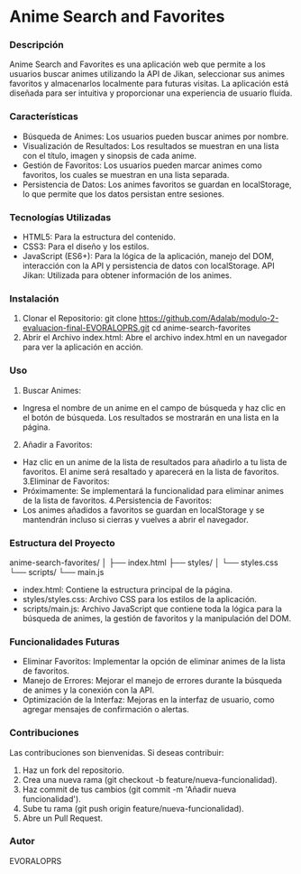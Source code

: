 # Anime Search and Favorites

### Descripción

Anime Search and Favorites es una aplicación web que permite a los usuarios buscar animes utilizando la API de Jikan, seleccionar sus animes favoritos y almacenarlos localmente para futuras visitas. La aplicación está diseñada para ser intuitiva y proporcionar una experiencia de usuario fluida.

### Características

- Búsqueda de Animes: Los usuarios pueden buscar animes por nombre.
- Visualización de Resultados: Los resultados se muestran en una lista con el título, imagen y sinopsis de cada anime.
- Gestión de Favoritos: Los usuarios pueden marcar animes como favoritos, los cuales se muestran en una lista separada.
- Persistencia de Datos: Los animes favoritos se guardan en localStorage, lo que permite que los datos persistan entre sesiones.

### Tecnologías Utilizadas

- HTML5: Para la estructura del contenido.
- CSS3: Para el diseño y los estilos.
- JavaScript (ES6+): Para la lógica de la aplicación, manejo del DOM, interacción con la API y persistencia de datos con localStorage.
API Jikan: Utilizada para obtener información de los animes.

### Instalación
1. Clonar el Repositorio:
git clone https://github.com/Adalab/modulo-2-evaluacion-final-EVORALOPRS.git
cd anime-search-favorites
2. Abrir el Archivo index.html:
Abre el archivo index.html en un navegador para ver la aplicación en acción.

### Uso

1. Buscar Animes:
- Ingresa el nombre de un anime en el campo de búsqueda y haz clic en el botón de búsqueda. Los resultados se mostrarán en una lista en la página.
2. Añadir a Favoritos:
- Haz clic en un anime de la lista de resultados para añadirlo a tu lista de favoritos. El anime será resaltado y aparecerá en la lista de favoritos.
3.Eliminar de Favoritos:
- Próximamente: Se implementará la funcionalidad para eliminar animes de la lista de favoritos.
4.Persistencia de Favoritos:
- Los animes añadidos a favoritos se guardan en localStorage y se mantendrán incluso si cierras y vuelves a abrir el navegador.

### Estructura del Proyecto

anime-search-favorites/
│
├── index.html
├── styles/
│   └── styles.css
└── scripts/
    └── main.js
- index.html: Contiene la estructura principal de la página.
- styles/styles.css: Archivo CSS para los estilos de la aplicación.
- scripts/main.js: Archivo JavaScript que contiene toda la lógica para la búsqueda de animes, la gestión de favoritos y la manipulación del DOM.

### Funcionalidades Futuras

- Eliminar Favoritos: Implementar la opción de eliminar animes de la lista de favoritos.
- Manejo de Errores: Mejorar el manejo de errores durante la búsqueda de animes y la conexión con la API.
- Optimización de la Interfaz: Mejoras en la interfaz de usuario, como agregar mensajes de confirmación o alertas.

### Contribuciones

Las contribuciones son bienvenidas. Si deseas contribuir:
1. Haz un fork del repositorio.
2. Crea una nueva rama (git checkout -b feature/nueva-funcionalidad).
3. Haz commit de tus cambios (git commit -m 'Añadir nueva funcionalidad').
4. Sube tu rama (git push origin feature/nueva-funcionalidad).
5. Abre un Pull Request.


### Autor
EVORALOPRS 
